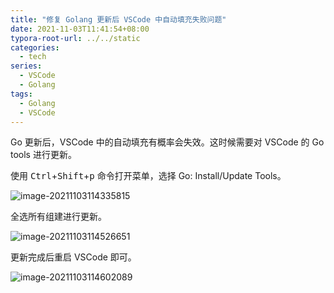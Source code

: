 ```yaml
---
title: "修复 Golang 更新后 VSCode 中自动填充失败问题"
date: 2021-11-03T11:41:54+08:00
typora-root-url: ../../static
categories:
  - tech
series:
  - VSCode
  - Golang
tags:
  - Golang
  - VSCode
---
```


Go 更新后，VSCode 中的自动填充有概率会失效。这时候需要对 VSCode 的 Go tools 进行更新。

使用 <kbd>Ctrl</kbd>+<kbd>Shift</kbd>+<kbd>p</kbd> 命令打开菜单，选择 Go: Install/Update Tools。

![image-20211103114335815](image-20211103114335815.png)

全选所有组建进行更新。

![image-20211103114526651](image-20211103114526651.png)

更新完成后重启 VSCode 即可。

![image-20211103114602089](image-20211103114602089.png)
